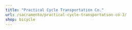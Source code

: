 ```yaml
---
title: "Practical Cycle Transportation Co."
url: /sacramento/practical-cycle-transportation-co-3/
shop: bicycle
---
```

